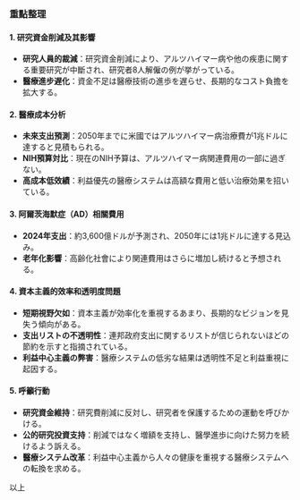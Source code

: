 ### 重點整理

#### 1. 研究資金削減及其影響  
- **研究人員的裁減**：研究資金削減により、アルツハイマー病や他の疾患に関する重要研究が中斷され、研究者8人解僱の例が挙がっている。  
- **醫療進步遅化**：資金不足は醫療技術の進歩を遅らせ、長期的なコスト負擔を拡大する。  

#### 2. 醫療成本分析  
- **未來支出預測**：2050年までに米國ではアルツハイマー病治療費が1兆ドルに達すると見積もられる。  
- **NIH預算対比**：現在のNIH予算は、アルツハイマー病関連費用の一部に過ぎない。  
- **高成本低效績**：利益優先の醫療システムは高額な費用と低い治療効果を招いている。  

#### 3. 阿爾茨海默症（AD）相關費用  
- **2024年支出**：約3,600億ドルが予測され、2050年には1兆ドルに達する見込み。  
- **老年化影響**：高齢化社會により関連費用はさらに増加し続けると予想される。  

#### 4. 資本主義的效率和透明度問題  
- **短期視野欠如**：資本主義が効率化を重視するあまり、長期的なビジョンを見失う傾向がある。  
- **支出リストの不透明性**：連邦政府支出に関するリストが信じられないほどの節約を示すと指摘されている。  
- **利益中心主義の弊害**：醫療システムの低劣な結果は透明性不足と利益重視に起因する。  

#### 5. 呼籲行動  
- **研究資金維持**：研究費削減に反対し、研究者を保護するための運動を呼びかける。  
- **公的研究投資支持**：削減ではなく増額を支持し、醫學進歩に向けた努力を続けるよう訴える。  
- **醫療システム改革**：利益中心主義から人々の健康を重視する醫療システムへの転換を求める。  

以上